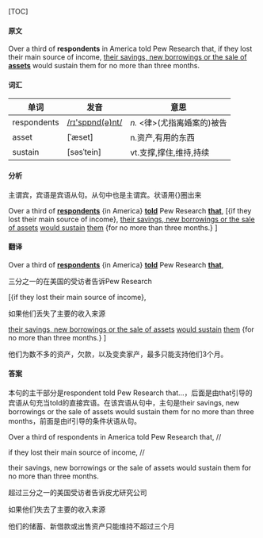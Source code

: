 [TOC]

#### 原文

Over a third of **respondents** in America told Pew Research that, if they lost their main source of income, <u>their savings, new borrowings or the sale of **assets**</u> would sustain them for no more than three months. 

#### 词汇

| 单词        | 发音                                           | 意思                        |
| ----------- | ---------------------------------------------- | --------------------------- |
| respondents | [/rɪ'spɒnd(ə)nt/](cmd://Speak/_uk_/respondent) | *n.* <律>(尤指离婚案的)被告 |
| asset       | [ˈæset]                                        | n.资产,有用的东西           |
| sustain     | [səsˈtein]                                     | vt.支撑,撑住,维持,持续      |

 #### 分析

主谓宾，宾语是宾语从句。从句中也是主谓宾。状语用{}圈出来

Over a third of **<u>respondents</u>** {in America} **<u>told</u>** Pew Research **<u>that</u>**, [{if they lost their main source of income}, <u>their savings, new borrowings or the sale of assets</u> <u>would sustain</u> <u>them</u> {for no more than three months.} ]



#### 翻译



Over a third of **<u>respondents</u>** {in America} **<u>told</u>** Pew Research **<u>that</u>**,

三分之一的在美国的受访者告诉Pew Research

 [{if they lost their main source of income},

如果他们丢失了主要的收入来源

 <u>their savings, new borrowings or the sale of assets</u> <u>would sustain</u> <u>them</u> {for no more than three months.} ]

他们为数不多的资产，欠款，以及变卖家产，最多只能支持他们3个月。

#### 答案

本句的主干部分是respondent told Pew Research that…，后面是由that引导的宾语从句充当told的直接宾语。在该宾语从句中，主句是their savings, new borrowings or the sale of assets would sustain them for no more than three months，前面是由if引导的条件状语从句。


Over a third of respondents in America told Pew Research that, //

if they lost their main source of income, //

their savings, new borrowings or the sale of assets would sustain them for no more than three months.

超过三分之一的美国受访者告诉皮尤研究公司

如果他们失去了主要的收入来源

他们的储蓄、新借款或出售资产只能维持不超过三个月